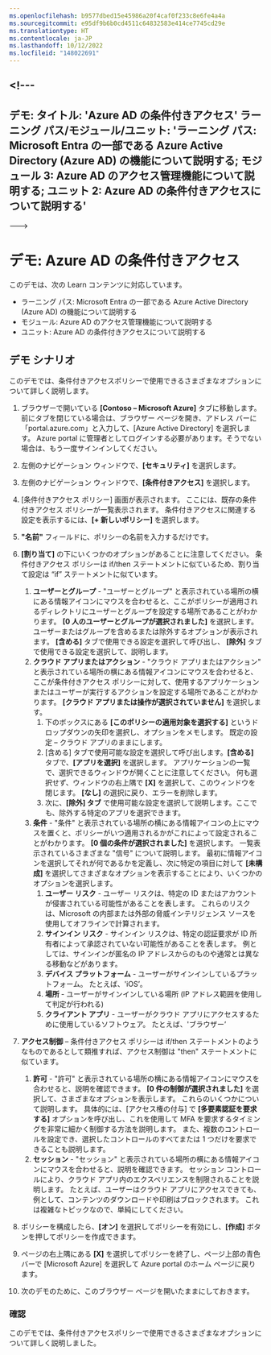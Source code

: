 ```yaml
---
ms.openlocfilehash: b9577dbed15e45986a20f4caf0f233c8e6fe4a4a
ms.sourcegitcommit: e95df9b6b0cd4511c64832583e414ce7745cd29e
ms.translationtype: HT
ms.contentlocale: ja-JP
ms.lasthandoff: 10/12/2022
ms.locfileid: "148022691"
---
```

<a name="---"></a><!---
---
デモ: タイトル: 'Azure AD の条件付きアクセス' ラーニング パス/モジュール/ユニット: 'ラーニング パス: Microsoft Entra の一部である Azure Active Directory (Azure AD) の機能について説明する; モジュール 3: Azure AD のアクセス管理機能について説明する; ユニット 2: Azure AD の条件付きアクセスについて説明する'
---
--->


# <a name="demo-azure-ad-conditional-access"></a>デモ: Azure AD の条件付きアクセス

このデモは、次の Learn コンテンツに対応しています。

- ラーニング パス: Microsoft Entra の一部である Azure Active Directory (Azure AD) の機能について説明する
- モジュール: Azure AD のアクセス管理機能について説明する
- ユニット: Azure AD の条件付きアクセスについて説明する

## <a name="demo-scenario"></a>デモ シナリオ

このデモでは、条件付きアクセスポリシーで使用できるさまざまなオプションについて詳しく説明します。

1. ブラウザーで開いている **[Contoso – Microsoft Azure]** タブに移動します。 前にタブを閉じている場合は、ブラウザー ページを開き、アドレス バーに「portal.azure.com」と入力して、[Azure Active Directory] を選択します。 Azure portal に管理者としてログインする必要があります。そうでない場合は、もう一度サインインしてください。

1. 左側のナビゲーション ウィンドウで、**[セキュリティ]** を選択します。

1. 左側のナビゲーション ウィンドウで、**[条件付きアクセス]** を選択します。

1. [条件付きアクセス ポリシー] 画面が表示されます。 ここには、既存の条件付きアクセス ポリシーが一覧表示されます。 条件付きアクセスに関連する設定を表示するには、**[+ 新しいポリシー]** を選択します。

1. **"名前"** フィールドに、ポリシーの名前を入力するだけです。

1. **[割り当て]** の下にいくつかのオプションがあることに注意してください。  条件付きアクセス ポリシーは if/then ステートメントに似ているため、割り当て設定は “if” ステートメントに似ています。
    1. **ユーザーとグループ** - "ユーザーとグループ" と表示されている場所の横にある情報アイコンにマウスを合わせると、ここがポリシーが適用されるディレクトリにユーザーとグループを設定する場所であることがわかります。 **[0 人のユーザーとグループが選択されました]** を選択します。  ユーザーまたはグループを含めるまたは除外するオプションが表示されます。 **[含める]** タブで使用できる設定を選択して呼び出し、 **[除外]** タブで使用できる設定を選択して、説明します。
    1. **クラウド アプリまたはアクション** - "クラウド アプリまたはアクション" と表示されている場所の横にある情報アイコンにマウスを合わせると、ここが条件付きアクセス ポリシーに対して、使用するアプリケーションまたはユーザーが実行するアクションを設定する場所であることがわかります。  **[クラウド アプリまたは操作が選択されていません]** を選択します。
        1. 下のボックスにある **[このポリシーの適用対象を選択する]** というドロップダウンの矢印を選択し、オプションをメモします。  既定の設定 – クラウド アプリのままにします。
        1. [含める] タブで使用可能な設定を選択して呼び出します。**[含める]** タブで、**[アプリを選択]** を選択します。  アプリケーションの一覧で、選択できるウィンドウが開くことに注意してください。  何も選択せず、ウィンドウの右上隅で **[X]** を選択して、このウィンドウを閉じます。 **[なし]** の選択に戻り、エラーを削除します。
        1. 次に、**[除外] タブ** で使用可能な設定を選択して説明します。ここでも、除外する特定のアプリを選択できます。
    1. **条件** - "条件" と表示されている場所の横にある情報アイコンの上にマウスを置くと、ポリシーがいつ適用されるかがこれによって設定されることがわかります。 **[0 個の条件が選択されました]** を選択します。 一覧表示されているさまざまな "信号" について説明します。   最初に情報アイコンを選択してそれが何であるかを定義し、次に特定の項目に対して **[未構成]** を選択してさまざまなオプションを表示することにより、いくつかのオプションを選択します。
        1. **ユーザー リスク** - ユーザー リスクは、特定の ID またはアカウントが侵害されている可能性があることを表します。 これらのリスクは、Microsoft の内部または外部の脅威インテリジェンス ソースを使用してオフラインで計算されます。
        1. **サインイン リスク** - サインイン リスクは、特定の認証要求が ID 所有者によって承認されていない可能性があることを表します。 例としては、サインインが匿名の IP アドレスからのものや通常とは異なる移動などがあります。
        1. **デバイス プラットフォーム** - ユーザーがサインインしているプラットフォーム。 たとえば、'iOS’。
        1. **場所** - ユーザーがサインインしている場所 (IP アドレス範囲を使用して判定が行われる)
        1. **クライアント アプリ** - ユーザーがクラウド アプリにアクセスするために使用しているソフトウェア。 たとえば、'ブラウザー’

1. **アクセス制御** – 条件付きアクセス ポリシーは if/then ステートメントのようなものであるとして類推すれば、アクセス制御は "then" ステートメントに似ています。
    1. **許可** - "許可" と表示されている場所の横にある情報アイコンにマウスを合わせると、説明を確認できます。  **[0 件の制御が選択されました]** を選択して、さまざまなオプションを表示します。  これらのいくつかについて説明します。  具体的には、[アクセス権の付与] で **[多要素認証を要求する]** オプションを呼び出し、これを使用して MFA を要求するタイミングを非常に細かく制御する方法を説明します。   また、複数のコントロールを設定でき、選択したコントロールのすべてまたは 1 つだけを要求できることも説明します。
    1. **セッション** - "セッション" と表示されている場所の横にある情報アイコンにマウスを合わせると、説明を確認できます。  セッション コントロールにより、クラウド アプリ内のエクスペリエンスを制限されることを説明します。  たとえば、ユーザーはクラウド アプリにアクセスできても、例として、コンテンツのダウンロードや印刷はブロックされます。  これは複雑なトピックなので、単純にしてください。

1. ポリシーを構成したら、**[オン]** を選択してポリシーを有効にし、**[作成]** ボタンを押してポリシーを作成できます。

1. ページの右上隅にある **[X]** を選択してポリシーを終了し、ページ上部の青色バーで [Microsoft Azure] を選択して Azure portal のホーム ページに戻ります。

1. 次のデモのために、このブラウザー ページを開いたままにしておきます。

### <a name="review"></a>確認

このデモでは、条件付きアクセスポリシーで使用できるさまざまなオプションについて詳しく説明しました。
